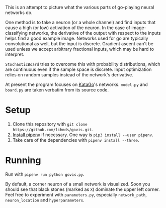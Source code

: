 This is an attempt to picture what the various parts of go-playing neural networks do.

One method is to take a neuron (or a whole channel) and find inputs that cause a high (or low) activation of the neuron. In the case of image-classifying networks, the derivative of the output with respect to the inputs helps find a good example image. Networks used for go are typically convolutional as well, but the input is discrete. Gradient ascent can't be used unless we accept arbitrary fractional inputs, which may be hard to interpret.

`StochasticBoard` tries to overcome this with probability distributions, which are continuous even if the sample space is discrete. Input optimization relies on random samples instead of the network's derivative.

At present the program focuses on [KataGo](https://github.com/lightvector/KataGo)'s networks. `model.py` and `board.py` are taken verbatim from its source code.

# Setup

1. Clone this repository with `git clone https://github.com/lihmds/govis.git`.
2. [Install pipenv](https://pipenv.pypa.io/en/latest/install/#installing-pipenv) if necessary. One way is `pip3 install --user pipenv`.
3. Take care of the dependencies with `pipenv install --three`.

# Running

Run with `pipenv run python govis.py`.

By default, a corner neuron of a small network is visualized. Soon you should see that black stones (marked as `X`) dominate the upper left corner. Feel free to experiment with `parameters.py`, especially `network_path`, `neuron_location` and `hyperparameters`.